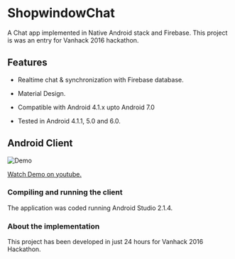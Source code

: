 # ShopwindowChat
A Chat app implemented in Native Android stack and Firebase. This project is was an entry for Vanhack 2016 hackathon.

## Features

* Realtime chat & synchronization with Firebase database.

* Material Design.

* Compatible with Android 4.1.x upto Android 7.0

* Tested in Android 4.1.1, 5.0 and 6.0.


## Android Client

![Demo](https://media.giphy.com/media/rTFKYYcUs260U/giphy.gif)

[Watch Demo on youtube.](https://vimeo.com/188577986)

### Compiling and running the client

The application was coded running Android Studio 2.1.4. 

### About the implementation

This project has been developed in just 24 hours for Vanhack 2016 Hackathon.
